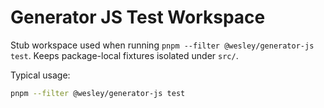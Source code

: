 # Generator JS Test Workspace

Stub workspace used when running `pnpm --filter @wesley/generator-js test`. Keeps package-local fixtures isolated under `src/`.

Typical usage:

```bash
pnpm --filter @wesley/generator-js test
```
